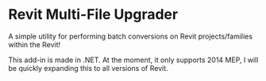# Revit Multi-File Upgrader
A simple utility for performing batch conversions on Revit projects/families within the Revit!

This add-in is made in .NET.  At the moment, it only supports 2014 MEP, I will be quickly expanding this to all versions of Revit.
